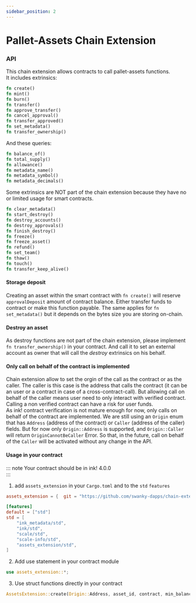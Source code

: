 ```yaml
---
sidebar_position: 2
---
```


# Pallet-Assets Chain Extension

### API
This chain extension allows contracts to call pallet-assets functions.     
It includes extrinsics:
```rust
fn create()
fn mint()
fn burn()
fn transfer()
fn approve_transfer()
fn cancel_approval()
fn transfer_approved()
fn set_metadata()
fn transfer_ownership()
```

And these queries:
```rust
fn balance_of()
fn total_supply()
fn allowance()
fn metadata_name()
fn metadata_symbol()
fn metadata_decimals()
```

Some extrinsics are NOT part of the chain extension because they have no or limited usage for smart contracts.
```rust
fn clear_metadata()
fn start_destroy()
fn destroy_accounts()
fn destroy_approvals()
fn finish_destroy()
fn freeze()
fn freeze_asset()
fn refund()
fn set_team()
fn thaw()
fn touch()
fn transfer_keep_alive()
```

#### Storage deposit

Creating an asset within the smart contract with `fn create()` will reserve `approvalDeposit` amount of contract balance. Either transfer funds to contract or make this function payable.
The same applies for `fn set_metadata()` but it depends on the bytes size you are storing on-chain.

#### Destroy an asset

As destroy functions are not part of the chain extension, please implement `fn transfer_ownership()` in your contract. And call it to set an external account as owner that will call the _destroy_ extrinsics on his behalf.

#### Only call on behalf of the contract is implemented

Chain extension allow to set the orgin of the call as the contract or as the caller. The caller is this case is the address that calls the contract (it can be an user or a contract in case of a cross-contract-call). But allowing call on behalf of the caller means user need to only interact with verified contract. Calling a non verified contract can have a risk for user funds.      
As ink! contract verification is not mature enough for now, only calls on behalf of the contract are implemented. We are still using an `Origin` enum that has `Address` (address of the contract) or `Caller` (address of the caller) fields. But for now only `Origin::Address` is supported, and `Origin::Caller` will return `OriginCannotBeCaller` Error. So that, in the future, call on behalf of the `Caller` will be activated without any change in the API.

#### Usage in your contract

::: note
Your contract should be in ink! 4.0.0   
:::


1. add `assets_extension` in your `Cargo.toml` and to the `std` `features`
```toml
assets_extension = {  git = "https://github.com/swanky-dapps/chain-extension-contracts", default-features = false }

[features]
default = ["std"]
std = [
    "ink_metadata/std",
    "ink/std",
    "scale/std",
    "scale-info/std",
    "assets_extension/std",
]
```

2. Add use statement in your contract module
```rust
use assets_extension::*;

```

3. Use struct functions directly in your contract
```rust
AssetsExtension::create(Origin::Address, asset_id, contract, min_balance)
```